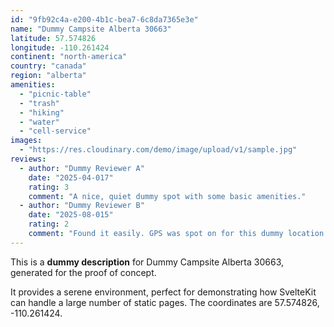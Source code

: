 ```yaml
---
id: "9fb92c4a-e200-4b1c-bea7-6c8da7365e3e"
name: "Dummy Campsite Alberta 30663"
latitude: 57.574826
longitude: -110.261424
continent: "north-america"
country: "canada"
region: "alberta"
amenities:
  - "picnic-table"
  - "trash"
  - "hiking"
  - "water"
  - "cell-service"
images:
  - "https://res.cloudinary.com/demo/image/upload/v1/sample.jpg"
reviews:
  - author: "Dummy Reviewer A"
    date: "2025-04-017"
    rating: 3
    comment: "A nice, quiet dummy spot with some basic amenities."
  - author: "Dummy Reviewer B"
    date: "2025-08-015"
    rating: 2
    comment: "Found it easily. GPS was spot on for this dummy location."
---
```


This is a **dummy description** for Dummy Campsite Alberta 30663, generated for the proof of concept.

It provides a serene environment, perfect for demonstrating how SvelteKit can handle a large number of static pages. The coordinates are 57.574826, -110.261424.
